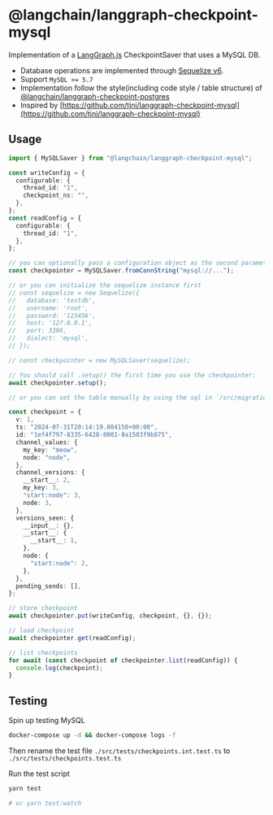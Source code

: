 # @langchain/langgraph-checkpoint-mysql

Implementation of a [LangGraph.js](https://github.com/langchain-ai/langgraphjs) CheckpointSaver that uses a MySQL DB.

- Database operations are implemented through [Sequelize v6](https://sequelize.org/).
- Support `MySQL >= 5.7`
- Implementation follow the style(including code style / table structure) of [@langchain/langgraph-checkpoint-postgres](https://www.npmjs.com/package/@langchain/langgraph-checkpoint-postgres)
- Inspired by [https://github.com/tjni/langgraph-checkpoint-mysql](https://github.com/tjni/langgraph-checkpoint-mysql)

## Usage

```ts
import { MySQLSaver } from "@langchain/langgraph-checkpoint-mysql";

const writeConfig = {
  configurable: {
    thread_id: "1",
    checkpoint_ns: "",
  },
};
const readConfig = {
  configurable: {
    thread_id: "1",
  },
};

// you can optionally pass a configuration object as the second parameter
const checkpointer = MySQLSaver.fromConnString("mysql://...");

// or you can initialize the sequelize instance first
// const sequelize = new Sequelize({
//   database: 'testdb',
//   username: 'root',
//   password: '123456',
//   host: '127.0.0.1',
//   port: 3306,
//   dialect: 'mysql',
// });

// const checkpointer = new MySQLSaver(sequelize);

// You should call .setup() the first time you use the checkpointer:
await checkpointer.setup();

// or you can set the table manually by using the sql in `/src/migration.sql`

const checkpoint = {
  v: 1,
  ts: "2024-07-31T20:14:19.804150+00:00",
  id: "1ef4f797-8335-6428-8001-8a1503f9b875",
  channel_values: {
    my_key: "meow",
    node: "node",
  },
  channel_versions: {
    __start__: 2,
    my_key: 3,
    "start:node": 3,
    node: 3,
  },
  versions_seen: {
    __input__: {},
    __start__: {
      __start__: 1,
    },
    node: {
      "start:node": 2,
    },
  },
  pending_sends: [],
};

// store checkpoint
await checkpointer.put(writeConfig, checkpoint, {}, {});

// load checkpoint
await checkpointer.get(readConfig);

// list checkpoints
for await (const checkpoint of checkpointer.list(readConfig)) {
  console.log(checkpoint);
}
```

## Testing

Spin up testing MySQL

```bash
docker-compose up -d && docker-compose logs -f
```

Then rename the test file `./src/tests/checkpoints.int.test.ts` to `./src/tests/checkpoints.test.ts`

Run the test script

```bash
yarn test

# or yarn test:watch
```
